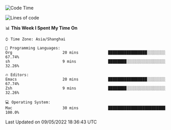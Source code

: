 <!--START_SECTION:waka-->
![Code Time](http://img.shields.io/badge/Code%20Time-0-blue)

![Lines of code](https://img.shields.io/badge/From%20Hello%20World%20I%27ve%20Written-22%20Thousand%20lines%20of%20code-blue)

📊 **This Week I Spent My Time On** 

```text
⌚︎ Time Zone: Asia/Shanghai

💬 Programming Languages: 
Org                      20 mins             █████████████████░░░░░░░░   67.74% 
sh                       9 mins              ████████░░░░░░░░░░░░░░░░░   32.26%

🔥 Editors: 
Emacs                    20 mins             █████████████████░░░░░░░░   67.74% 
Zsh                      9 mins              ████████░░░░░░░░░░░░░░░░░   32.26%

💻 Operating System: 
Mac                      30 mins             █████████████████████████   100.0%

```


 Last Updated on 09/05/2022 18:36:43 UTC
<!--END_SECTION:waka-->
